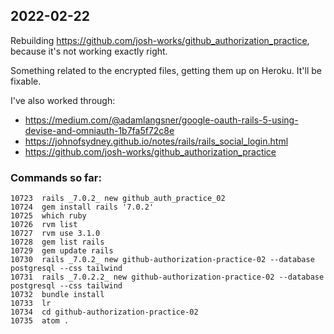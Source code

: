 

## 2022-02-22

Rebuilding https://github.com/josh-works/github_authorization_practice, because it's not working exactly right.

Something related to the encrypted files, getting them up on Heroku. It'll be fixable. 

I've also worked through:

- https://medium.com/@adamlangsner/google-oauth-rails-5-using-devise-and-omniauth-1b7fa5f72c8e
- https://johnofsydney.github.io/notes/rails/rails_social_login.html
- https://github.com/josh-works/github_authorization_practice


### Commands so far:

```
10723  rails _7.0.2_ new github_auth_practice_02
10724  gem install rails '7.0.2'
10725  which ruby
10726  rvm list
10727  rvm use 3.1.0
10728  gem list rails
10729  gem update rails
10730  rails _7.0.2_ new github-authorization-practice-02 --database postgresql --css tailwind
10731  rails _7.0.2.2_ new github-authorization-practice-02 --database postgresql --css tailwind
10732  bundle install
10733  lr
10734  cd github-authorization-practice-02
10735  atom .
```

